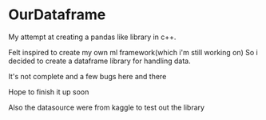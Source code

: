 # OurDataframe
My attempt at creating a pandas like library in c++. 

Felt inspired to create my own ml framework(which i'm still working on)
So i decided to create a dataframe library for handling data.

It's not complete and a few bugs here and there

Hope to finish it up soon

Also the datasource were from kaggle to test out the library
